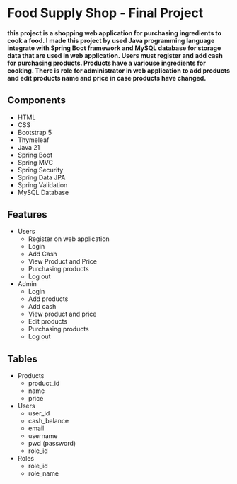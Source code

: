 # Food Supply Shop - Final Project  
#### this project is a shopping web application for purchasing ingredients to cook a food. I made this project by used Java programming language integrate with Spring Boot framework and MySQL database for storage data that are used in web application. Users must register and add cash for purchasing products. Products have a variouse ingredients for cooking. There is role for administrator in web application to add products and edit products name and price in case products have changed.
## Components
- HTML
- CSS
- Bootstrap 5
- Thymeleaf
- Java 21
- Spring Boot
- Spring MVC
- Spring Security
- Spring Data JPA
- Spring Validation
- MySQL Database
## Features
- Users
    - Register on web application 
    - Login
    - Add Cash
    - View Product and Price
    - Purchasing products
    - Log out
- Admin
    - Login
    - Add products
    - Add cash
    - View product and price
    - Edit products
    - Purchasing products
    - Log out
## Tables
- Products
  - product_id
  - name
  - price
- Users
    - user_id
    - cash_balance
    - email
    - username
    - pwd (password)
    - role_id
- Roles
    - role_id
    - role_name
  
